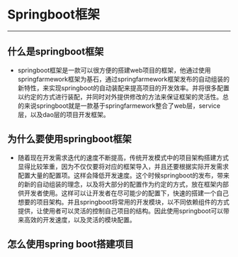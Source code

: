 # Springboot框架

-------------

## 什么是springboot框架

* springboot框架是一款可以很方便的搭建web项目的框架，他通过使用springfarmework框架为基石，通过springfarmework框架发布的自动组装的新特性，来实现springboot的自动装配来提高项目的开发效率。并将很多配置以约定的方式进行装配，并同时对外提供修改的方法来保证框架的灵活性。总的来说springboot就是一款基于springfarmework整合了web层，service层，以及dao层的项目开发框架。

## 为什么要使用springboot框架

* 随着现在开发需求迭代的速度不断提高，传统开发模式中的项目架构搭建方式显得比较笨重，因为不仅仅要将对应的框架导入，并且还要根据实际开发需求配置大量的配置项。这样会降低开发速度。这个时候springboot的发布，带来的新的自动组装的理念，以及将大部分的配置作为约定的方式，放在框架内部供开发者使用。这样可以让开发者在尽可能少的配置下，快速的搭建一个自己想要的项目架构。并且springboot将常用的开发模块，以不同依赖组件的方式提供，让使用者可以灵活的控制自己项目的结构。因此使用springboot可以带来高效的开发速度，以及灵活的模块配置。

## 怎么使用spring boot搭建项目



